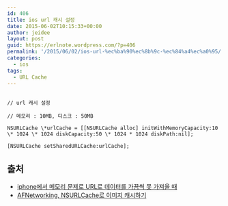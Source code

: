 ```yaml
---
id: 406
title: ios url 캐시 설정
date: 2015-06-02T10:15:33+00:00
author: jeidee
layout: post
guid: https://erlnote.wordpress.com/?p=406
permalink: '/2015/06/02/ios-url-%ec%ba%90%ec%8b%9c-%ec%84%a4%ec%a0%95/'
categories:
  - ios
tags:
  - URL Cache
---
```

```objc
  
// url 캐시 설정
  
// 메모리 : 10MB, 디스크 : 50MB
  
NSURLCache \*urlCache = [[NSURLCache alloc] initWithMemoryCapacity:10 \* 1024 \* 1024 diskCapacity:50 \* 1024 * 1024 diskPath:nil];
  
[NSURLCache setSharedURLCache:urlCache];

```

## 출처

  * [iphone에서 메모리 문제로 URL로 데이터를 가끔씩 못 가져올 때](http://egloos.zum.com/tiger5net/v/5710279)
  * [AFNetworking, NSURLCache로 이미지 캐시하기](http://daddy.areum.kr/?p=217)